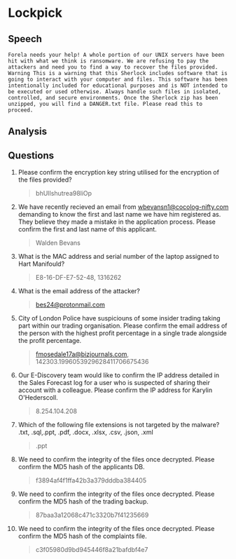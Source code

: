 # Lockpick

## Speech
```
Forela needs your help! A whole portion of our UNIX servers have been hit with what we think is ransomware. We are refusing to pay the attackers and need you to find a way to recover the files provided. Warning This is a warning that this Sherlock includes software that is going to interact with your computer and files. This software has been intentionally included for educational purposes and is NOT intended to be executed or used otherwise. Always handle such files in isolated, controlled, and secure environments. Once the Sherlock zip has been unzipped, you will find a DANGER.txt file. Please read this to proceed.
```

## Analysis

## Questions
1. Please confirm the encryption key string utilised for the encryption of the files provided?
    > bhUlIshutrea98liOp
2. We have recently recieved an email from wbevansn1@cocolog-nifty.com demanding to know the first and last name we have him registered as. They believe they made a mistake in the application process. Please confirm the first and last name of this applicant.
    > Walden Bevans
3. What is the MAC address and serial number of the laptop assigned to Hart Manifould?
    > E8-16-DF-E7-52-48, 1316262
4. What is the email address of the attacker?
    > bes24@protonmail.com
5. City of London Police have suspiciouns of some insider trading taking part within our trading organisation. Please confirm the email address of the person with the highest profit percentage in a single trade alongside the profit percentage.
    > fmosedale17a@bizjournals.com, 142303.1996053929628411706675436
6. Our E-Discovery team would like to confirm the IP address detailed in the Sales Forecast log for a user who is suspected of sharing their account with a colleague. Please confirm the IP address for Karylin O'Hederscoll.
    > 8.254.104.208
7. Which of the following file extensions is not targeted by the malware? .txt, .sql,.ppt, .pdf, .docx, .xlsx, .csv, .json, .xml
    > .ppt
8. We need to confirm the integrity of the files once decrypted. Please confirm the MD5 hash of the applicants DB.
    > f3894af4f1ffa42b3a379dddba384405
9. We need to confirm the integrity of the files once decrypted. Please confirm the MD5 hash of the trading backup.
    > 87baa3a12068c471c3320b7f41235669
10. We need to confirm the integrity of the files once decrypted. Please confirm the MD5 hash of the complaints file.
    > c3f05980d9bd945446f8a21bafdbf4e7